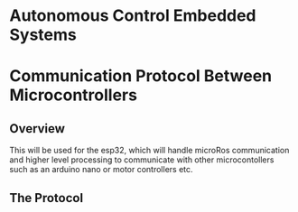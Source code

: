# Autonomous Control Embedded Systems



# Communication Protocol Between Microcontrollers

## Overview
This will be used for the esp32, which will handle microRos communication and higher level processing to communicate with other microcontollers such as an arduino nano or motor controllers etc. 

## The Protocol

